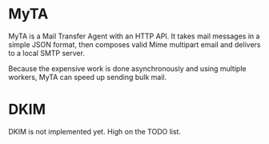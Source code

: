 # MyTA

MyTA is a Mail Transfer Agent with an HTTP API. It takes mail messages in a simple JSON format, then composes valid Mime multipart email and delivers to a local SMTP server.

Because the expensive work is done asynchronously and using multiple workers, MyTA can speed up sending bulk mail. 

# DKIM

DKIM is not implemented yet. High on the TODO list.


